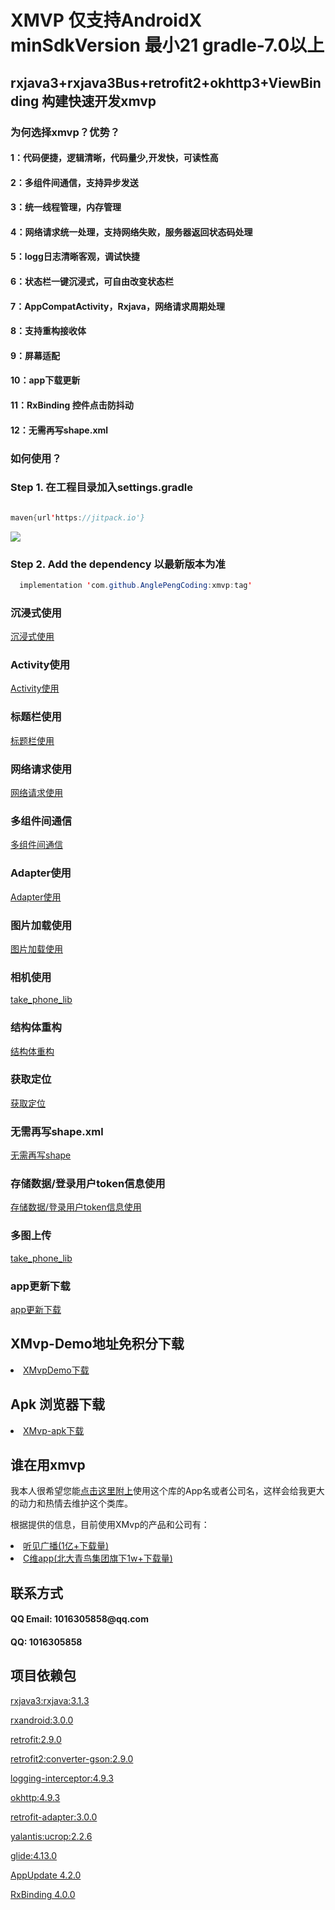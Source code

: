 # XMVP 仅支持AndroidX  minSdkVersion 最小21 gradle-7.0以上

<h2>rxjava3+rxjava3Bus+retrofit2+okhttp3+ViewBinding 构建快速开发xmvp </h2>

<h3>为何选择xmvp？优势？</h3>

<h4>  1：代码便捷，逻辑清晰，代码量少,开发快，可读性高 </h4>
<h4>  2：多组件间通信，支持异步发送 </h4>
<h4>  3：统一线程管理，内存管理 </h4>
<h4>  4：网络请求统一处理，支持网络失败，服务器返回状态码处理</h4>
<h4>  5：logg日志清晰客观，调试快捷</h4>
<h4>  6：状态栏一键沉浸式，可自由改变状态栏</h4>
<h4>  7：AppCompatActivity，Rxjava，网络请求周期处理</h4>
<h4>  8：支持重构接收体</h4>
<h4>  9：屏幕适配</h4>
<h4>  10：app下载更新</h4>
<h4>  11：RxBinding 控件点击防抖动</h4>
<h4>  12：无需再写shape.xml</h4>

<h3>如何使用？</h3>

<h3> Step 1.  在工程目录加入settings.gradle </h3>

```java

maven{url'https://jitpack.io'}

```
[![](https://jitpack.io/v/AnglePengCoding/xmvp.svg)](https://jitpack.io/#AnglePengCoding/xmvp)

<h3> Step 2. Add the dependency 以最新版本为准 </h3>

[comment]: <> ([![]&#40;https://jitpack.io/v/AnglePengCoding/xmvp.svg&#41;]&#40;https://jitpack.io/#AnglePengCoding/xmvp&#41;)


```java
  implementation 'com.github.AnglePengCoding:xmvp:tag'
```
<h3> 沉浸式使用 </h3>
<p dir="auto"><a href="https://github.com/AnglePengCoding/xmvp/blob/main/readme/statusbar.md">沉浸式使用</a></p>


<h3> Activity使用 </h3>
<p dir="auto"><a href="https://github.com/AnglePengCoding/xmvp/blob/main/readme/activity.md">Activity使用</a></p>

<h3> 标题栏使用 </h3>
<p dir="auto"><a href="https://github.com/AnglePengCoding/xmvp/blob/main/readme/title.md">标题栏使用</a></p>


<h3> 网络请求使用 </h3>
<p dir="auto"><a href="https://github.com/AnglePengCoding/xmvp/blob/main/readme/net.md">网络请求使用</a></p>

<h3> 多组件间通信 </h3>
<p dir="auto"><a href="https://github.com/AnglePengCoding/xmvp/blob/main/readme/post.md">多组件间通信</a></p>

<h3> Adapter使用 </h3>
<p dir="auto"><a href="https://github.com/CymChad/BaseRecyclerViewAdapterHelper/wiki/Optimization-adapter-to-reduce-code">Adapter使用</a></p>

<h3> 图片加载使用 </h3>
<p dir="auto"><a href="https://github.com/AnglePengCoding/xmvp/blob/main/readme/pic.md">图片加载使用</a></p>

<h3> 相机使用 </h3>
<p dir="auto"><a href="https://github.com/AnglePengCoding/take_phone_lib">take_phone_lib</a></p>

<h3> 结构体重构 </h3>
<p dir="auto"><a href="https://github.com/AnglePengCoding/xmvp/blob/main/readme/jgt.md">结构体重构</a></p>

<h3> 获取定位 </h3>
<p dir="auto"><a href="https://github.com/AnglePengCoding/xmvp/blob/main/readme/location.md">获取定位</a></p>

<h3> 无需再写shape.xml </h3>
<p dir="auto"><a href="https://github.com/AnglePengCoding/xmvp/blob/main/readme/shape.md">无需再写shape</a></p>

<h3> 存储数据/登录用户token信息使用 </h3>
<p dir="auto"><a href="https://github.com/AnglePengCoding/xmvp/blob/main/readme/store.md">存储数据/登录用户token信息使用</a></p>

<h3> 多图上传 </h3>
<p dir="auto"><a href="https://github.com/AnglePengCoding/take_phone_lib">take_phone_lib</a></p>

<h3> app更新下载 </h3>
<p dir="auto"><a href="https://github.com/AnglePengCoding/xmvp/blob/main/readme/up.md">app更新下载</a></p>


<h2> XMvp-Demo地址免积分下载 </h2>
<li><a href="https://download.csdn.net/download/LIU_HONGPENG/82202554" rel="nofollow">XMvpDemo下载</a></li>


<h2> Apk 浏览器下载 </h2>
<li><a href="http://d.maps9.com/qcb2" rel="nofollow">XMvp-apk下载</a></li>

<h2> 谁在用xmvp </h2>
<p dir="auto">我本人很希望您能<a href="https://github.com/AnglePengCoding/XMvp/issues/1">点击这里附上</a>使用这个库的App名或者公司名，这样会给我更大的动力和热情去维护这个类库。</p>

根据提供的信息，目前使用XMvp的产品和公司有：
<li><a href="http://www.seefm.cn/" rel="nofollow">听见广播(1亿+下载量)</a></li>
<li><a href="http://www.qnciv.com/?hmsr=baidusem&keyword=ciweidianjingjiaoyu&bd_vid=7861571447145260183" rel="nofollow">C维app(北大青鸟集团旗下1w+下载量)</a></li>


<h2> 联系方式</h2>
<h4> QQ Email: 1016305858@qq.com</h4>
<h4> QQ: 1016305858</h4>







<h2> 项目依赖包 </h2>

<p dir="auto"><a href="https://github.com/ReactiveX/RxJava/tree/v3.0.5">rxjava3:rxjava:3.1.3</a></p>
<p dir="auto"><a href="https://github.com/ReactiveX/RxAndroid/tree/3.0.0">rxandroid:3.0.0</a></p>
<p dir="auto"><a href="https://github.com/square/retrofit">retrofit:2.9.0</a></p>
<p dir="auto"><a href="https://github.com/square/retrofit/tree/master/retrofit-converters/gson">retrofit2:converter-gson:2.9.0</a></p>
<p dir="auto"><a href="https://github.com/square/okhttp/tree/master/okhttp-logging-interceptor">logging-interceptor:4.9.3</a></p>
<p dir="auto"><a href="https://github.com/square/okhttp">okhttp:4.9.3</a></p>
<p dir="auto"><a href="https://github.com/square/okhttp">retrofit-adapter:3.0.0</a></p>
<p dir="auto"><a href="https://github.com/Yalantis/uCrop">yalantis:ucrop:2.2.6</a></p>
<p dir="auto"><a href="https://github.com/bumptech/glide">glide:4.13.0</a></p>
<p dir="auto"><a href="https://github.com/azhon/AppUpdate">AppUpdate 4.2.0</a></p>
<p dir="auto"><a href="https://github.com/JakeWharton/RxBinding">RxBinding 4.0.0</a></p>
